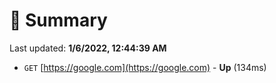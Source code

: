 # 📖 Summary
Last updated: **1/6/2022, 12:44:39 AM**

- `GET` [https://google.com](https://google.com) - **Up** (134ms)
